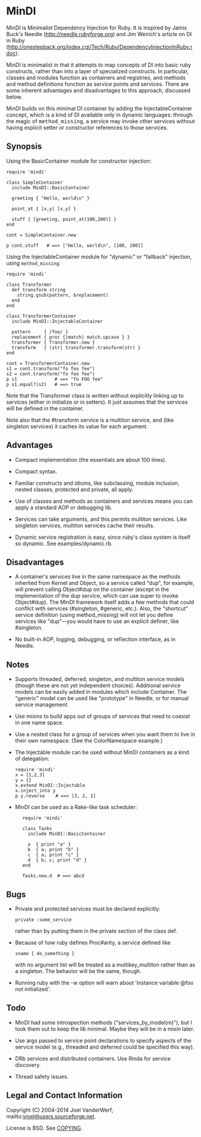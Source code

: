 MinDI
=====

MinDI is Minimalist Dependency Injection for Ruby. It is inspired by Jamis Buck's Needle (http://needle.rubyforge.org) and Jim Weirich's article on DI in Ruby (http://onestepback.org/index.cgi/Tech/Ruby/DependencyInjectionInRuby.rdoc).

MinDI is minimalist in that it attempts to map concepts of DI into basic ruby
constructs, rather than into a layer of specialized constructs. In particular, classes and modules function as containers and registries, and methods and method definitions function as service points and services. There are some inherent advantages and disadvantages to this approach, discussed below.

MinDI builds on this minimal DI container by adding the InjectableContainer concept, which is a kind of DI available only in dynamic languages: through the magic of <tt>method_missing</tt>, a service may invoke other services without having explicit setter or constructor references to those services.

Synopsis
--------

Using the BasicContainer module for constructor injection:

    require 'mindi'

    class SimpleContainer
      include MinDI::BasicContainer

      greeting { "Hello, world\n" }

      point_at { |x,y| [x,y] }

      stuff { [greeting, point_at(100,200)] }
    end

    cont = SimpleContainer.new

    p cont.stuff   # ==> ["Hello, world\n", [100, 200]]

Using the InjectableContainer module for "dynamic" or "fallback" injection, using `method_missing`:

    require 'mindi'

    class Transformer
      def transform string
        string.gsub(pattern, &replacement)
      end
    end

    class TransformerContainer
      include MinDI::InjectableContainer

      pattern     { /foo/ }
      replacement { proc {|match| match.upcase } }
      transformer { Transformer.new }
      transform   { |str| transformer.transform(str) }
    end

    cont = TransformerContainer.new
    s1 = cont.transform("fo foo fee")
    s2 = cont.transform("fo foo fee")
    p s1              # ==> "fo FOO fee"
    p s1.equal?(s2)   # ==> true


Note that the Transformer class is written without explicitly linking up
to services (either in initialize or in setters). It just assumes that
the services will be defined in the container.

Note also that the #transform service is a multiton service, and (like
singleton services) it caches its value for each argument.


Advantages
----------

- Compact implementation (the essentials are about 100 lines).

- Compact syntax.

- Familiar constructs and idioms, like subclassing, module inclusion, nested
  classes, protected and private, all apply.

- Use of classes and methods as containers and services means you can apply a
  standard AOP or debugging lib.

- Services can take arguments, and this permits multiton services. Like singleton services, multiton services cache their results.

- Dynamic service registration is easy, since ruby's class system is itself
  so dynamic. See examples/dynamic.rb.

Disadvantages
-------------

- A container's services live in the same namespace as the methods inherited
  from Kernel and Object, so a service called "dup", for example, will
  prevent calling Object#dup on the container (except in the implementation
  of the dup service, which can use super to invoke Object#dup). The MinDI
  framework itself adds a few methods that could conflict with services
  (#singleton, #generic, etc.). Also, the "shortcut" service definition
  (using method_missing) will not let you define services like "dup"--you
  would have to use an explicit definer, like #singleton.

- No built-in AOP, logging, debugging, or reflection interface, as in Needle.

Notes
-----

- Supports threaded, deferred, singleton, and multiton service models (though
  these are not yet independent choices). Additional service models can be
  easily added in modules which include Container. The "generic" model can
  be used like "prototype" in Needle, or for manual service management.

- Use mixins to build apps out of groups of services that need to coexist in
  one name space.

- Use a nested class for a group of services when you want them to live in
  their own namespace. (See the ColorNamespace example.)

- The Injectable module can be used without MinDI containers as a kind of
  delegation:

      require 'mindi'
      x = [1,2,3]
      y = {}
      x.extend MinDI::Injectable
      x.inject_into y
      p y.reverse    # ==> [3, 2, 1]

- MinDI can be used as a Rake-like task scheduler:

```
      require 'mindi'
      
      class Tasks
        include MinDI::BasicContainer
        
        a  { print "a" }
        b  { a; print "b" }
        c  { a; print "c" }
        d  { b; c; print "d" }
      end
      
      Tasks.new.d  # ==> abcd 
```

Bugs
----

- Private and protected services must be declared explicitly:

      private :some_service

  rather than by putting them in the private section of the class def.

- Because of how ruby defines Proc#arity, a service defined like

      sname { do_something }

  with no argument list will be treated as a multikey_multiton rather than
  as a singleton. The behavior will be the same, though.

- Running ruby with the -w option will warn about 'instance variable @foo not
  initialized'.

Todo
----

- MinDI had some introspection methods ("services_by_model(m)"), but I took
  them out to keep the lib minimal. Maybe they will be in a mixin later.

- Use args passed to service point declarations to specify aspects of the
  service model (e.g., threaded and deferred could be specified this way).

- DRb services and distributed containers. Use Rinda for service discovery.

- Thread safety issues.

Legal and Contact Information
-----------------------------

Copyright (C) 2004-2014 Joel VanderWerf, mailto:vjoel@users.sourceforge.net.

License is BSD. See [COPYING](COPYING).
